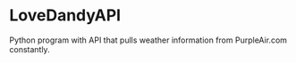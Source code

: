# LoveDandyAPI
Python program with API that pulls weather information from PurpleAir.com constantly. 
